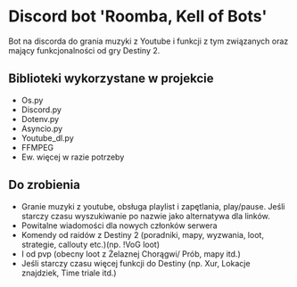 # Discord bot 'Roomba, Kell of Bots'
Bot na discorda do grania muzyki z Youtube i funkcji z tym związanych oraz mający funkcjonalności od gry Destiny 2.
## Biblioteki wykorzystane w projekcie
- Os.py
- Discord.py
- Dotenv.py
- Asyncio.py
- Youtube_dl.py
- FFMPEG
- Ew. więcej w razie potrzeby
## Do zrobienia
- Granie muzyki z youtube, obsługa playlist i zapętlania, play/pause. Jeśli starczy czasu wyszukiwanie po nazwie jako alternatywa dla linków.
- Powitalne wiadomości dla nowych członków serwera
- Komendy od raidów z Destiny 2 (poradniki, mapy, wyzwania, loot, strategie, callouty etc.)(np. !VoG loot)
- I od pvp (obecny loot z Żelaznej Chorągwi/ Prób, mapy itd.)
- Jeśli starczy czasu więcej funkcji do Destiny (np. Xur, Lokacje znajdziek, Time triale itd.)
